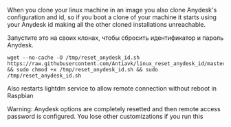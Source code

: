 When you clone your linux machine in an image you also clone Anydesk's configuration and id, so if you boot a clone of your machine it starts using your Anydesk id making all the other cloned installations unreachable.

Запустите это на своих клонах, чтобы сбросить идентификатор и пароль Anydesk.
```
wget --no-cache -O /tmp/reset_anydesk_id.sh https://raw.githubusercontent.com/Antiavk/linux_reset_anydesk_id/master/reset_anydesk_id.sh && sudo chmod +x /tmp/reset_anydesk_id.sh && sudo /tmp/reset_anydesk_id.sh
```

Also restarts lightdm service to allow remote connection without reboot in Raspbian

Warning: Anydesk options are completely resetted and then remote access password is configured. You lose other customizations if you run this
